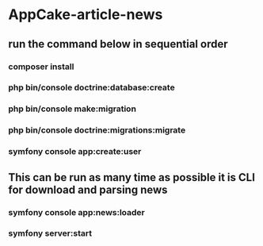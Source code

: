 # AppCake-article-news
## run the command below in sequential order
### composer install
### php bin/console doctrine:database:create
### php bin/console make:migration
### php bin/console doctrine:migrations:migrate

### symfony console app:create:user

## This can be run as many time as possible it is CLI for download and parsing news
### symfony console app:news:loader
### symfony server:start

